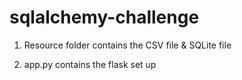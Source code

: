 # sqlalchemy-challenge

1. Resource folder contains the CSV file & SQLite file

2. app.py contains the flask set up
